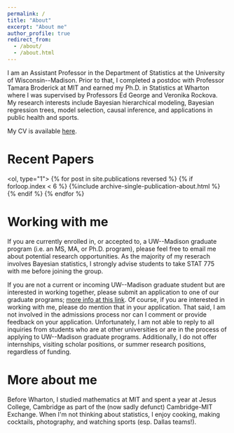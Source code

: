 ```yaml
---
permalink: /
title: "About"
excerpt: "About me"
author_profile: true
redirect_from: 
  - /about/
  - /about.html
---
```


I am an Assistant Professor in the Department of Statistics at the University of Wisconsin--Madison.
Prior to that, I completed a postdoc with Professor Tamara Broderick at MIT and earned my Ph.D. in Statistics at Wharton where I was supervised by Professors Ed George and Veronika Rockova.
My research interests include Bayesian hierarchical modeling, Bayesian regression trees, model selection, causal inference, and applications in public health and sports.

My CV is available [here](https://skdeshpande91.github.io/files/Deshpande_cv.pdf).


Recent Papers
======

<ol, type="1"> {% for post in site.publications reversed %}
  {% if forloop.index < 6  %}
    {%include archive-single-publication-about.html %}
  {% endif %}
{% endfor %} </ol>

Working with me
======
If you are currently enrolled in, or accepted to, a UW--Madison graduate program (i.e. an MS, MA, or Ph.D. program), please feel free to email me about potential research opportunities.
As the majority of my reserach involves Bayesian statistics, I strongly advise students to take STAT 775 with me before joining the group.


If you are not a current or incoming UW--Madison graduate student but are interested in working together, please submit an application to one of our graduate programs; [more info at this link](https://stat.wisc.edu/graduate-studies/graduate-admissions/).
Of course, if you are interested in working with me, please do mention that in your application.
That said, I am not involved in the admissions process nor can I comment or provide feedback on your application.
Unfortunately, I am not able to reply to all inquiries from students who are at other universities or are in the process of applying to UW--Madison graduate programs.
Additionally, I do not offer internships, visiting scholar positions, or summer research positions, regardless of funding.




More about me
======

Before Wharton, I studied mathematics at MIT and spent a year at Jesus College, Cambridge as part of the (now sadly defunct) Cambridge-MIT Exchange.
When I'm not thinking about statistics, I enjoy cooking, making cocktails, photography, and watching sports (esp. Dallas teams!).
